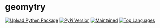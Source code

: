# geomytry

[![Upload Python Package](https://github.com/mordy-python/geomytry/actions/workflows/python-publish.yml/badge.svg?branch=main)](https://github.com/mordy-python/geomytry/actions/workflows/python-publish.yml)&Tab;[![PyPi Version](https://img.shields.io/pypi/v/geomytry)](https://img.shields.io/pypi/v/geomytry)&Tab;[![Maintained](https://img.shields.io/maintenance/yes/2021)](https://img.shields.io/maintenance/yes/2021)&Tab;[![Top Languages](https://img.shields.io/github/languages/top/mordy-python/geomytry)](https://img.shields.io/github/languages/top/mordy-python/geomytry)
